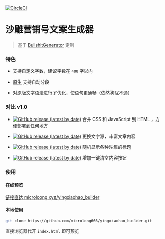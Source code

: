 [![CircleCI](https://circleci.com/gh/microlong666/yingxiaohao_builder/tree/master.svg?style=svg)](https://circleci.com/gh/microlong666/yingxiaohao_builder/tree/master)

# 沙雕营销号文案生成器

> 基于 [BullshitGenerator](https://github.com/menzi11/BullshitGenerator) 定制

### 特色

* 支持自定义字数，建议字数在 `400` 字以内

* [原生](https://github.com/menzi11/BullshitGenerator) 支持自动分段

* 对原版文字语法进行了优化，使语句更通畅（依然狗屁不通）

### 对比 v1.0

* [![GitHub release (latest by date)](https://img.shields.io/badge/release-v2.0-blue?logo=github)](https://github.com/microlong666/yingxiaohao_builder/releases/tag/v2.0) 合并 CSS 和 JavaScript 到 HTML ，方便部署到任何地方

* [![GitHub release (latest by date)](https://img.shields.io/badge/release-v2.0-blue?logo=github)](https://github.com/microlong666/yingxiaohao_builder/releases/tag/v2.0) 更换文字源，丰富文章内容

* [![GitHub release (latest by date)](https://img.shields.io/badge/release-v2.0-blue?logo=github)](https://github.com/microlong666/yingxiaohao_builder/releases/tag/v2.0) 随机显示各种沙雕的标题

* [![GitHub release (latest by date)](https://img.shields.io/badge/release-v2.0-blue?logo=github)](https://github.com/microlong666/yingxiaohao_builder/releases/tag/v2.1) 增加一键清空内容按钮

### 使用

#### 在线预览

[链接直达 microloong.xyz/yingxiaohao_builder](https://microloong.xyz/yingxiaohao_builder)

#### 本地使用

``` bash
git clone https://github.com/microlong666/yingxiaohao_builder.git
```

直接浏览器代开 `index.html` 即可预览
